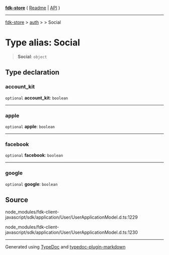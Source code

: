 [**fdk-store**](../../../README.md) ( [Readme](../../../README.md) \| [API](../../../API.md) )

---

[fdk-store](../../../API.md) > [auth](../../README.md) > [<internal>](../README.md) > Social

# Type alias: Social

> **Social**: `object`

## Type declaration

### account_kit

`optional` **account_kit**: `boolean`

---

### apple

`optional` **apple**: `boolean`

---

### facebook

`optional` **facebook**: `boolean`

---

### google

`optional` **google**: `boolean`

## Source

node_modules/fdk-client-javascript/sdk/application/User/UserApplicationModel.d.ts:1229

node_modules/fdk-client-javascript/sdk/application/User/UserApplicationModel.d.ts:1230

---

Generated using [TypeDoc](https://typedoc.org/) and [typedoc-plugin-markdown](https://www.npmjs.com/package/typedoc-plugin-markdown)
